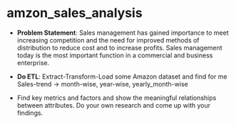 # amzon_sales_analysis
* **Problem Statement**:
  Sales management has gained importance to meet increasing competition and the
  need for improved methods of distribution to reduce cost and to increase profits. Sales
  management today is the most important function in a commercial and business
enterprise.

* **Do ETL**: Extract-Transform-Load some Amazon dataset and find for me
Sales-trend -> month-wise, year-wise, yearly_month-wise

* Find key metrics and factors and show the meaningful relationships between
attributes. Do your own research and come up with your findings.
